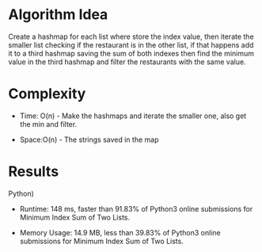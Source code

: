 # Algorithm Idea

Create a hashmap for each list where store the index value, then iterate the smaller list checking if the restaurant is in the other list, if that happens add it to a third hashmap saving the sum of both indexes then find the minimum value in the third hashmap and filter the restaurants with the same value.

# Complexity

- Time: O(n) - Make the hashmaps and iterate the smaller one, also get the min and filter.

- Space:O(n) - The strings saved in the map

# Results

Python)

- Runtime: 148 ms, faster than 91.83% of Python3 online submissions for Minimum Index Sum of Two Lists.

- Memory Usage: 14.9 MB, less than 39.83% of Python3 online submissions for Minimum Index Sum of Two Lists.
